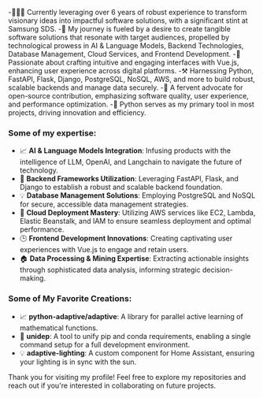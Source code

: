 -👷🏻‍♂️ Currently leveraging over 6 years of robust experience to transform visionary ideas into impactful software solutions, with a significant stint at Samsung SDS.
-🌟 My journey is fueled by a desire to create tangible software solutions that resonate with target audiences, propelled by technological prowess in AI & Language Models, Backend Technologies, Database Management, Cloud Services, and Frontend Development.
-🎨 Passionate about crafting intuitive and engaging interfaces with Vue.js, enhancing user experience across digital platforms.
-⚒️ Harnessing Python, FastAPI, Flask, Django, PostgreSQL, NoSQL, AWS, and more to build robust, scalable backends and manage data securely.
-🏅 A fervent advocate for open-source contribution, emphasizing software quality, user experience, and performance optimization.
-🐍 Python serves as my primary tool in most projects, driving innovation and efficiency.
### Some of my expertise:
- 📈 **AI & Language Models Integration**: Infusing products with the intelligence of LLM, OpenAI, and Langchain to navigate the future of technology.
- 🧬 **Backend Frameworks Utilization**: Leveraging FastAPI, Flask, and Django to establish a robust and scalable backend foundation.
- 💡 **Database Management Solutions**: Employing PostgreSQL and NoSQL for secure, accessible data management strategies.
- 📝 **Cloud Deployment Mastery**: Utilizing AWS services like EC2, Lambda, Elastic Beanstalk, and IAM to ensure seamless deployment and optimal performance.
- 🕒 **Frontend Development Innovations**: Creating captivating user experiences with Vue.js to engage and retain users.
- 🏠 **Data Processing & Mining Expertise**: Extracting actionable insights through sophisticated data analysis, informing strategic decision-making.
### Some of My Favorite Creations:
- 📈 **python-adaptive/adaptive**: A library for parallel active learning of mathematical functions.
- 🧬 **unidep**: A tool to unify pip and conda requirements, enabling a single command setup for a full development environment.
- 💡 **adaptive-lighting**: A custom component for Home Assistant, ensuring your lighting is in sync with the sun.

Thank you for visiting my profile! Feel free to explore my repositories and reach out if you're interested in collaborating on future projects.
